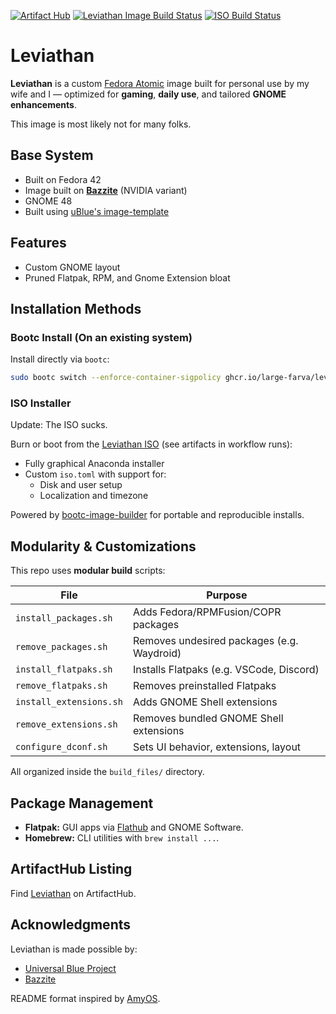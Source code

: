 [![Artifact Hub](https://img.shields.io/endpoint?url=https://artifacthub.io/badge/repository/leviathan)](https://artifacthub.io/packages/search?repo=leviathan) [![Leviathan Image Build Status](https://github.com/large-farva/leviathan/actions/workflows/build.yml/badge.svg?branch=main)](https://github.com/large-farva/leviathan/actions/workflows/build.yml) [![ISO Build Status](https://github.com/large-farva/leviathan/actions/workflows/build_iso.yml/badge.svg?branch=main)](https://github.com/large-farva/leviathan/actions/workflows/build_disk.yml)

# Leviathan
**Leviathan** is a custom [Fedora Atomic](https://fedoraproject.org/atomic-desktops/) image built for personal use by my wife and I — optimized for **gaming**, **daily use**, and tailored **GNOME enhancements**.

This image is most likely not for many folks.

## Base System
- Built on Fedora 42
- Image built on **[Bazzite](https://bazzite.gg/)** (NVIDIA variant)
- GNOME 48
- Built using [uBlue's image-template](https://github.com/ublue-os/image-template)

## Features
- Custom GNOME layout
- Pruned Flatpak, RPM, and Gnome Extension bloat

## Installation Methods

### Bootc Install (On an existing system)
Install directly via `bootc`:

```bash
sudo bootc switch --enforce-container-sigpolicy ghcr.io/large-farva/leviathan:latest
```

### ISO Installer

Update: The ISO sucks.

Burn or boot from the [Leviathan ISO](https://github.com/large-farva/leviathan/actions/workflows/build_iso.yml) (see artifacts in workflow runs):
- Fully graphical Anaconda installer
- Custom ```iso.toml``` with support for:
    - Disk and user setup
    - Localization and timezone

Powered by [bootc-image-builder](https://github.com/containers/bootc-image-builder) for portable and reproducible installs.

## Modularity & Customizations
This repo uses **modular build** scripts:

| File                    | Purpose                                    |
| ----------------------- | ------------------------------------------ |
| `install_packages.sh`   | Adds Fedora/RPMFusion/COPR packages        |
| `remove_packages.sh`    | Removes undesired packages (e.g. Waydroid) |
| `install_flatpaks.sh`   | Installs Flatpaks (e.g. VSCode, Discord)   |
| `remove_flatpaks.sh`    | Removes preinstalled Flatpaks              |
| `install_extensions.sh` | Adds GNOME Shell extensions                |
| `remove_extensions.sh`  | Removes bundled GNOME Shell extensions     |
| `configure_dconf.sh`    | Sets UI behavior, extensions, layout       |

All organized inside the ```build_files/``` directory.

## Package Management
- **Flatpak:** GUI apps via [Flathub](https://flathub.org/) and GNOME Software.
- **Homebrew:** CLI utilities with ```brew install ...```.

## ArtifactHub Listing
Find [Leviathan](https://artifacthub.io/packages/search?repo=leviathan) on ArtifactHub.

## Acknowledgments
Leviathan is made possible by:
- [Universal Blue Project](https://github.com/ublue-os)
- [Bazzite](https://bazzite.gg/)


README format inspired by [AmyOS](https://github.com/astrovm/amyos/tree/main).
